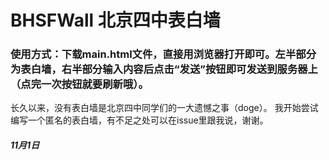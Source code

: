 # BHSFWall 北京四中表白墙
### 使用方式：下载main.html文件，直接用浏览器打开即可。左半部分为表白墙，右半部分输入内容后点击“发送”按钮即可发送到服务器上（点完一次按钮就要刷新哦）。
长久以来，没有表白墙是北京四中同学们的一大遗憾之事（doge）。
我开始尝试编写一个匿名的表白墙，有不足之处可以在issue里跟我说，谢谢。
##### 11月1日